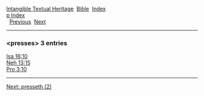 [Intangible Textual Heritage](../../index)  [Bible](../index) 
[Index](index)   
[p Index](_p_)  
  [Previous](c08803)  [Next](c08805) 

------------------------------------------------------------------------

### &lt;presses&gt; 3 entries

[Isa 16:10](../kjv/isa016.htm#010)  
[Neh 13:15](../kjv/neh013.htm#015)  
[Pro 3:10](../kjv/pro003.htm#010)  

------------------------------------------------------------------------

[Next: presseth (2)](c08805)
